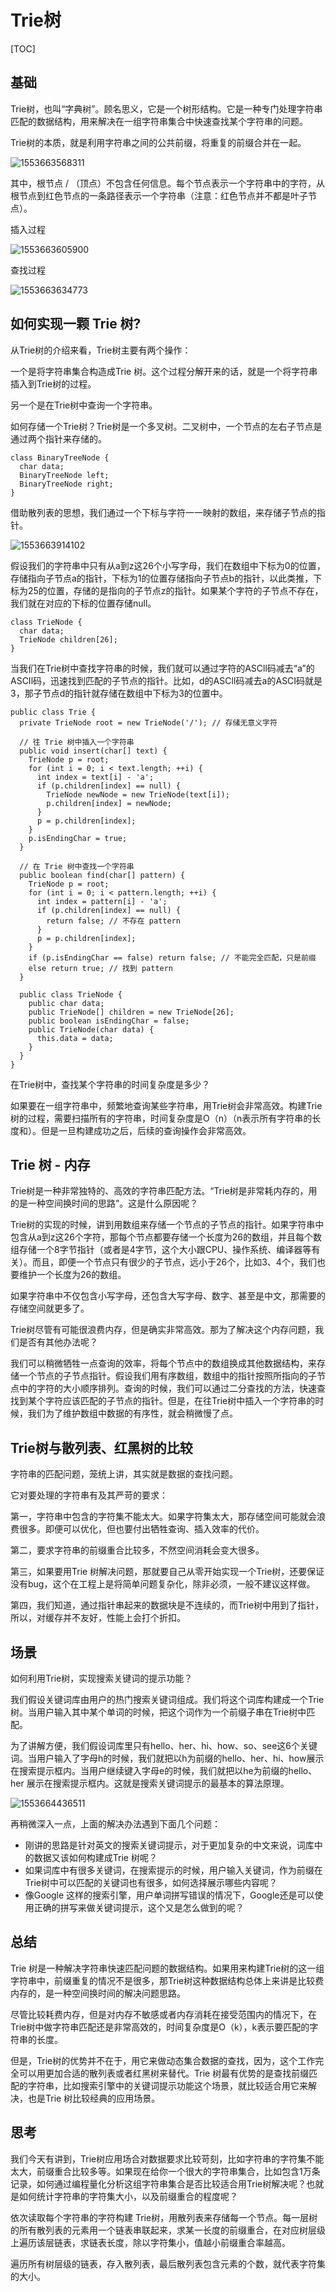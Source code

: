# Trie树

[TOC]

## 基础

Trie树，也叫“字典树”。顾名思义，它是一个树形结构。它是一种专门处理字符串匹配的数据结构，用来解决在一组字符串集合中快速查找某个字符串的问题。

Trie树的本质，就是利用字符串之间的公共前缀，将重复的前缀合并在一起。

![1553663568311](D:\Documents\笔记本\offer学习复习\Trie树\1553663568311.png)

其中，根节点 / （顶点）不包含任何信息。每个节点表示一个字符串中的字符，从根节点到红色节点的一条路径表示一个字符串（注意：红色节点并不都是叶子节点）。

插入过程

![1553663605900](D:\Documents\笔记本\offer学习复习\Trie树\1553663605900.png)

查找过程

![1553663634773](D:\Documents\笔记本\offer学习复习\Trie树\1553663634773.png)

## 如何实现一颗 Trie 树?

从Trie树的介绍来看，Trie树主要有两个操作：

一个是将字符串集合构造成Trie 树。这个过程分解开来的话，就是一个将字符串插入到Trie树的过程。

另一个是在Trie树中查询一个字符串。

如何存储一个Trie树？Trie树是一个多叉树。二叉树中，一个节点的左右子节点是通过两个指针来存储的。

```
class BinaryTreeNode {
  char data;
  BinaryTreeNode left;
  BinaryTreeNode right;  
}
```

借助散列表的思想，我们通过一个下标与字符一一映射的数组，来存储子节点的指针。

![1553663914102](D:\Documents\笔记本\offer学习复习\Trie树\1553663914102.png)

假设我们的字符串中只有从a到z这26个小写字母，我们在数组中下标为0的位置，存储指向子节点a的指针，下标为1的位置存储指向子节点b的指针，以此类推，下标为25的位置，存储的是指向的子节点z的指针。如果某个字符的子节点不存在，我们就在对应的下标的位置存储null。

```
class TrieNode {
  char data;
  TrieNode children[26];
}
```

当我们在Trie树中查找字符串的时候，我们就可以通过字符的ASCll码减去“a”的ASCIl码，迅速找到匹配的子节点的指针。比如，d的ASClI码减去a的ASCI码就是3，那子节点d的指针就存储在数组中下标为3的位置中。

```
public class Trie {
  private TrieNode root = new TrieNode('/'); // 存储无意义字符

  // 往 Trie 树中插入一个字符串
  public void insert(char[] text) {
    TrieNode p = root;
    for (int i = 0; i < text.length; ++i) {
      int index = text[i] - 'a';
      if (p.children[index] == null) {
        TrieNode newNode = new TrieNode(text[i]);
        p.children[index] = newNode;
      }
      p = p.children[index];
    }
    p.isEndingChar = true;
  }

  // 在 Trie 树中查找一个字符串
  public boolean find(char[] pattern) {
    TrieNode p = root;
    for (int i = 0; i < pattern.length; ++i) {
      int index = pattern[i] - 'a';
      if (p.children[index] == null) {
        return false; // 不存在 pattern
      }
      p = p.children[index];
    }
    if (p.isEndingChar == false) return false; // 不能完全匹配，只是前缀
    else return true; // 找到 pattern
  }

  public class TrieNode {
    public char data;
    public TrieNode[] children = new TrieNode[26];
    public boolean isEndingChar = false;
    public TrieNode(char data) {
      this.data = data;
    }
  }
}
```

在Trie树中，查找某个字符串的时间复杂度是多少？

如果要在一组字符串中，频繁地查询某些字符串，用Trie树会非常高效。构建Trie树的过程，需要扫描所有的字符串，时间复杂度是O（n）（n表示所有字符串的长度和）。但是一旦构建成功之后，后续的查询操作会非常高效。

## Trie 树 - 内存

Trie树是一种非常独特的、高效的字符串匹配方法。“Trie树是非常耗内存的，用的是一种空间换时间的思路”。这是什么原因呢？

Trie树的实现的时候，讲到用数组来存储一个节点的子节点的指针。如果字符串中包含从a到z这26个字符，那每个节点都要存储一个长度为26的数组，并且每个数组存储一个8字节指针（或者是4字节，这个大小跟CPU、操作系统、编译器等有关）。而且，即便一个节点只有很少的子节点，远小于26个，比如3、4个，我们也要维护一个长度为26的数组。

如果字符串中不仅包含小写字母，还包含大写字母、数字、甚至是中文，那需要的存储空间就更多了。

Trie树尽管有可能很浪费内存，但是确实非常高效。那为了解决这个内存问题，我们是否有其他办法呢？

我们可以稍微牺牲一点查询的效率，将每个节点中的数组换成其他数据结构，来存储一个节点的子节点指针。假设我们用有序数组，数组中的指针按照所指向的子节点中的字符的大小顺序排列。查询的时候，我们可以通过二分查找的方法，快速查找到某个字符应该匹配的子节点的指针。但是，在往Trie树中插入一个字符串的时候，我们为了维护数组中数据的有序性，就会稍微慢了点。

## Trie树与散列表、红黑树的比较

字符串的匹配问题，笼统上讲，其实就是数据的查找问题。

它对要处理的字符串有及其严苛的要求：

第一，字符串中包含的字符集不能太大。如果字符集太大，那存储空间可能就会浪费很多。即便可以优化，但也要付出牺牲查询、插入效率的代价。

第二，要求字符串的前缀重合比较多，不然空间消耗会变大很多。

第三，如果要用Trie 树解决问题，那就要自己从零开始实现一个Trie树，还要保证没有bug，这个在工程上是将简单问题复杂化，除非必须，一般不建议这样做。

第四，我们知道，通过指针串起来的数据块是不连续的，而Trie树中用到了指针，所以，对缓存并不友好，性能上会打个折扣。

## 场景

如何利用Trie树，实现搜索关键词的提示功能？

我们假设关键词库由用户的热门搜索关键词组成。我们将这个词库构建成一个Trie树。当用户输入其中某个单词的时候，把这个词作为一个前缀子串在Trie树中匹配。

为了讲解方便，我们假设词库里只有hello、her、hi、how、so、see这6个关键词。当用户输入了字母h的时候，我们就把以h为前缀的hello、her、hi、how展示在搜索提示框内。当用户继续键入字母e的时候，我们就把以he为前缀的hello、her 展示在搜索提示框内。这就是搜索关键词提示的最基本的算法原理。

![1553664436511](D:\Documents\笔记本\offer学习复习\Trie树\1553664436511.png)

再稍微深入一点，上面的解决办法遇到下面几个问题：

-   刚讲的思路是针对英文的搜索关键词提示，对于更加复杂的中文来说，词库中的数据又该如何构建成Trie 树呢？
-   如果词库中有很多关键词，在搜索提示的时候，用户输入关键词，作为前缀在Trie树中可以匹配的关键词也有很多，如何选择展示哪些内容呢？
-   像Google 这样的搜索引擎，用户单词拼写错误的情况下，Google还是可以使用正确的拼写来做关键词提示，这个又是怎么做到的呢？

## 总结

Trie 树是一种解决字符串快速匹配问题的数据结构。如果用来构建Trie树的这一组字符串中，前缀重复的情况不是很多，那Trie树这种数据结构总体上来讲是比较费内存的，是一种空间换时间的解决问题思路。

尽管比较耗费内存，但是对内存不敏感或者内存消耗在接受范围内的情况下，在Trie树中做字符串匹配还是非常高效的，时间复杂度是O（k），k表示要匹配的字符串的长度。

但是，Trie树的优势并不在于，用它来做动态集合数据的查找，因为，这个工作完全可以用更加合适的散列表或者红黑树来替代。Trie 树最有优势的是查找前缀匹配的字符串，比如搜索引擎中的关键词提示功能这个场景，就比较适合用它来解决，也是Trie 树比较经典的应用场景。

## 思考

我们今天有讲到，Trie树应用场合对数据要求比较苛刻，比如字符串的字符集不能太大，前缀重合比较多等。如果现在给你一个很大的字符串集合，比如包含1万条记录，如何通过编程量化分析这组字符串集合是否比较适合用Trie树解决呢？也就是如何统计字符串的字符集大小，以及前缀重合的程度呢？

依次读取每个字符串的字符构建 Trie树，用散列表来存储每一个节点。每一层树的所有散列表的元素用一个链表串联起来，求某一长度的前缀重合，在对应树层级上遍历该层链表，求链表长度，除以字符集小，值越小前缀重合率越高。

遍历所有树层级的链表，存入散列表，最后散列表包含元素的个数，就代表字符集的大小。